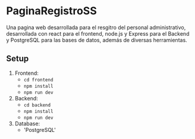 # PaginaRegistroSS
Una pagina web desarrollada para el resgitro del personal administrativo, desarrollada con react para el frontend, node.js y Express para el Backend y PostgreSQL para las bases de datos, además de diversas herramientas.

## Setup
1. Frontend:
   - `cd frontend`
   - `npm install`
   - `npm run dev`
2. Backend:
   - `cd backend`
   - `npm install`
   - `npm run dev`
3. Database: 
   - 'PostgreSQL'
  
